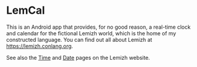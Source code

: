 # LemCal
This is an Android app that provides, for no good reason, a real-time clock and calendar for the fictional Lemizh world,
which is the home of my constructed language. You can find out all about Lemizh at https://lemizh.conlang.org.

See also the [Time](https://lemizh.conlang.org/appendix/time.php) and [Date](https://lemizh.conlang.org/appendix/date.php) pages on the Lemizh website.
